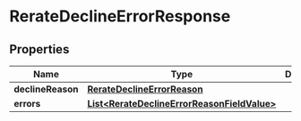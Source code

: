 # RerateDeclineErrorResponse

## Properties
Name | Type | Description | Notes
------------ | ------------- | ------------- | -------------
**declineReason** | [**RerateDeclineErrorReason**](RerateDeclineErrorReason.md) |  | 
**errors** | [**List&lt;RerateDeclineErrorReasonFieldValue&gt;**](RerateDeclineErrorReasonFieldValue.md) |  |  [optional]
